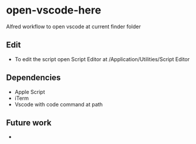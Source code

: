 # open-vscode-here
Alfred workflow to open vscode at current finder folder

## Edit
- To edit the script open Script Editor at /Application/Utilities/Script Editor

## Dependencies
- Apple Script
- iTerm
- Vscode with code command at path

## Future work
- 